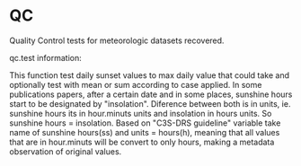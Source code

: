 # QC
Quality Control tests for meteorologic datasets recovered.

qc.test information:

This function test daily sunset values to max daily value that could take and optionally test with mean or sum according to case applied.
In some publications papers, after a certain date and in some places, sunshine hours start to be designated by "insolation".
Diference between both is in units, ie. sunshine hours its in hour.minuts units and insolation in hours units.
So sunshine hours = insolation. Based on "C3S-DRS guideline" variable take name of sunshine hours(ss) and units = hours(h), meaning that all values that are in hour.minuts will be convert to only hours, making a metadata observation of original values.
